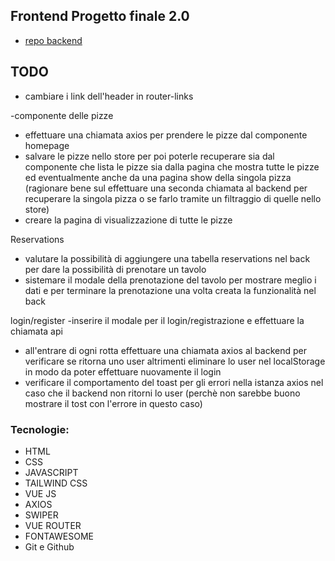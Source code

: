 ## Frontend Progetto finale 2.0

- [repo backend](https://github.com/Francescodc92/pizzeria-backend-laravel-11)

## TODO

- cambiare i link dell'header in router-links

-componente delle pizze

- effettuare una chiamata axios per prendere le pizze dal componente homepage
- salvare le pizze nello store per poi poterle recuperare sia dal componente che lista le pizze sia dalla pagina che mostra tutte le pizze ed eventualmente anche da una pagina show della singola pizza (ragionare bene sul effettuare una seconda chiamata al backend per recuperare la singola pizza o se farlo tramite un filtraggio di quelle nello store)
- creare la pagina di visualizzazione di tutte le pizze

Reservations

- valutare la possibilità di aggiungere una tabella reservations nel back per dare la possibilità di prenotare un tavolo
- sistemare il modale della prenotazione del tavolo per mostrare meglio i dati e per terminare la prenotazione una volta creata la funzionalità nel back

login/register
-inserire il modale per il login/registrazione e effettuare la chiamata api

- all'entrare di ogni rotta effettuare una chiamata axios al backend per verificare se ritorna uno user altrimenti eliminare lo user nel localStorage in modo da poter effettuare nuovamente il login
- verificare il comportamento del toast per gli errori nella istanza axios nel caso che il backend non ritorni lo user (perchè non sarebbe buono mostrare il tost con l'errore in questo caso)

### Tecnologie:

- HTML
- CSS
- JAVASCRIPT
- TAILWIND CSS
- VUE JS
- AXIOS
- SWIPER
- VUE ROUTER
- FONTAWESOME
- Git e Github
